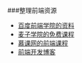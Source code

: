###整理前端资源
- [百度前端学院的资料](http://ife.baidu.com/static/warmup.html)
- [麦子学院的免费课程](http://www.maiziedu.com/course/list/?career=%E5%89%8D%E7%AB%AF%E5%BC%80%E5%8F%91&sort_by=)
- [慕课网的前端课程](http://www.imooc.com/course/programdetail/pid/32)
- [前端开发博客](http://caibaojian.com/toutiao)
